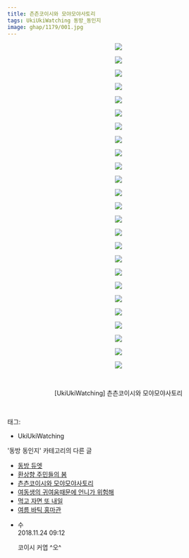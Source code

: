 ```yaml
---
title: 츤츤코이시와 모야모야사토리
tags: UkiUkiWatching 동방_동인지
image: ghap/1179/001.jpg
---
```

<div class="article">
<p style="text-align: center; clear: none; float: none;"><img src="{{ site.nasurl }}/ghap/1179/001.jpg"/></p>
<p style="text-align: center; clear: none; float: none;"><img src="{{ site.nasurl }}/ghap/1179/002.jpg"/></p>
<p style="text-align: center; clear: none; float: none;"><img src="{{ site.nasurl }}/ghap/1179/003.jpg"/></p>
<p style="text-align: center; clear: none; float: none;"><img src="{{ site.nasurl }}/ghap/1179/004.jpg"/></p>
<p style="text-align: center; clear: none; float: none;"><img src="{{ site.nasurl }}/ghap/1179/005.jpg"/></p>
<p style="text-align: center; clear: none; float: none;"><img src="{{ site.nasurl }}/ghap/1179/006.jpg"/></p>
<p style="text-align: center; clear: none; float: none;"><img src="{{ site.nasurl }}/ghap/1179/007.jpg"/></p>
<p style="text-align: center; clear: none; float: none;"><img src="{{ site.nasurl }}/ghap/1179/008.jpg"/></p>
<p style="text-align: center; clear: none; float: none;"><img src="{{ site.nasurl }}/ghap/1179/009.jpg"/></p>
<p style="text-align: center; clear: none; float: none;"><img src="{{ site.nasurl }}/ghap/1179/010.jpg"/></p>
<p style="text-align: center; clear: none; float: none;"><img src="{{ site.nasurl }}/ghap/1179/011.jpg"/></p>
<p style="text-align: center; clear: none; float: none;"><img src="{{ site.nasurl }}/ghap/1179/012.jpg"/></p>
<p style="text-align: center; clear: none; float: none;"><img src="{{ site.nasurl }}/ghap/1179/013.jpg"/></p>
<p style="text-align: center; clear: none; float: none;"><img src="{{ site.nasurl }}/ghap/1179/014.jpg"/></p>
<p style="text-align: center; clear: none; float: none;"><img src="{{ site.nasurl }}/ghap/1179/015.jpg"/></p>
<p style="text-align: center; clear: none; float: none;"><img src="{{ site.nasurl }}/ghap/1179/016.jpg"/></p>
<p style="text-align: center; clear: none; float: none;"><img src="{{ site.nasurl }}/ghap/1179/017.jpg"/></p>
<p style="text-align: center; clear: none; float: none;"><img src="{{ site.nasurl }}/ghap/1179/018.jpg"/></p>
<p style="text-align: center; clear: none; float: none;"><img src="{{ site.nasurl }}/ghap/1179/019.jpg"/></p>
<p style="text-align: center; clear: none; float: none;"><img src="{{ site.nasurl }}/ghap/1179/020.jpg"/></p>
<p style="text-align: center; clear: none; float: none;"><img src="{{ site.nasurl }}/ghap/1179/021.jpg"/></p>
<p style="text-align: center; clear: none; float: none;"><img src="{{ site.nasurl }}/ghap/1179/022.jpg"/></p>
<p style="text-align: center; clear: none; float: none;"><img src="{{ site.nasurl }}/ghap/1179/023.jpg"/></p>
<p style="text-align: center; clear: none; float: none;"><img src="{{ site.nasurl }}/ghap/1179/024.jpg"/></p>
<p style="text-align: center; clear: none; float: none;"><img src="{{ site.nasurl }}/ghap/1179/025.jpg"/></p>
<p style="text-align: center; clear: none; float: none;"><br/></p>
<p style="text-align: center; clear: none; float: none;">[UkiUkiWatching] 츤츤코이시와 모야모야사토리</p>
<p><br/></p>
</div><div class="tagTrail">
<p>태그: </p>
<ul>
<li>UkiUkiWatching</li>
</ul>
</div><div class="another">
<p>'동방 동인지' 카테고리의 다른 글</p>
<ul>
<li><a href="/2016-07-28-ghap_1181">동방 듀엣</a></li>
<li><a href="/2016-07-28-ghap_1180">환상향 주민들의 봄</a></li>
<li><a href="/2016-07-28-ghap_1179">츤츤코이시와 모야모야사토리</a></li>
<li><a href="/2016-07-28-ghap_1178">여동생의 귀여움때문에 언니가 위험해</a></li>
<li><a href="/2016-07-28-ghap_1176">먹고 자면 또 내일</a></li>
<li><a href="/2016-07-28-ghap_1174">여름 바틱 홍마관</a></li>
</ul>
</div><div class="cb_module cb_fluid">
<div class="cb_wrt cb_profile">
<div class="comment">
<ul>
<li class="cb_thumb_off" id="comment15377735">
<div class="cb_comment_area">
<div class="cb_info_area">
<div class="cb_section">
<span class="cb_nick_name">수</span>
</div>
<div class="cb_section">
<span class="cb_date">2018.11.24 09:12 </span>
</div>
</div>
<div class="cb_dsc_comment">
<p class="cb_dsc">
											코이시 커엽 ^오^
										</p>
</div>
</div></li>
</ul>
</div>
</div><!-- commentList close -->
</div>